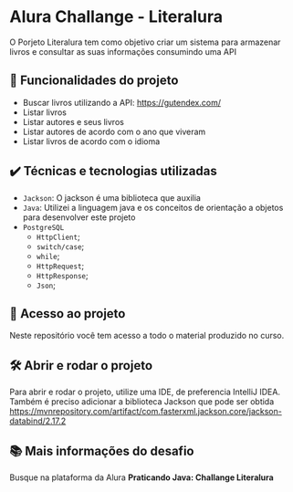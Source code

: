 # Alura Challange - Literalura

O Porjeto Literalura tem como objetivo criar um sistema para armazenar livros e consultar as suas informações consumindo uma API

## 🔨 Funcionalidades do projeto

- Buscar livros utilizando a API: https://gutendex.com/
- Listar livros
- Listar autores e seus livros
- Listar autores de acordo com o ano que viveram
- Listar livros de acordo com o idioma

## ✔️ Técnicas e tecnologias utilizadas

- `Jackson`: O jackson é uma biblioteca que auxilia
- `Java`: Utilizei a linguagem java e os conceitos de orientação a objetos para desenvolver este projeto
- `PostgreSQL`
  - `HttpClient`;
  - `switch/case`;
  - `while`;
  - `HttpRequest`;
  - `HttpResponse`;
  - `Json`;

## 📁 Acesso ao projeto

Neste repositório você tem acesso a todo o material produzido no curso.

## 🛠️ Abrir e rodar o projeto

Para abrir e rodar o projeto, utilize uma IDE, de preferencia IntelliJ IDEA. Também é preciso adicionar a biblioteca Jackson que pode ser obtida https://mvnrepository.com/artifact/com.fasterxml.jackson.core/jackson-databind/2.17.2
## 📚 Mais informações do desafio

Busque na plataforma da Alura **Praticando Java: Challange Literalura**
